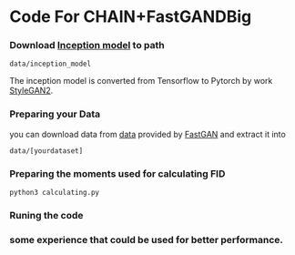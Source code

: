 # Code For CHAIN+FastGANDBig

### Download [Inception model](https://nvlabs-fi-cdn.nvidia.com/stylegan2-ada-pytorch/pretrained/metrics/inception-2015-12-05.pt) to path
```
data/inception_model
```
The inception model is converted from Tensorflow to Pytorch by work [StyleGAN2]().

### Preparing your Data
 you can download data from [data](https://drive.google.com/file/d/1aAJCZbXNHyraJ6Mi13dSbe7pTyfPXha0/view) provided by [FastGAN](https://github.com/odegeasslbc/FastGAN-pytorch?tab=readme-ov-file) and extract it into 
```
data/[yourdataset]
```

### Preparing the moments used for calculating FID
```
python3 calculating.py
```

### Runing the code

### some experience that could be used for better performance. 


